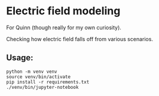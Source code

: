 # Electric field modeling

For Quinn (though really for my own curiosity).

Checking how electric field falls off from various scenarios.

## Usage:
```shell
python -m venv venv
source venv/bin/activate
pip install -r requirements.txt
./venv/bin/jupyter-notebook
```
